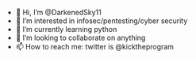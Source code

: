 - 👋 Hi, I’m @DarkenedSky11
- 👀 I’m interested in infosec/pentesting/cyber security
- 🌱 I’m currently learning python
- 💞️ I’m looking to collaborate on anything 
- 📫 How to reach me: twitter is @kicktheprogram

<!---
DarkenedSky11/DarkenedSky11 is a ✨ special ✨ repository because its `README.md` (this file) appears on your GitHub profile.
You can click the Preview link to take a look at your changes.
--->
